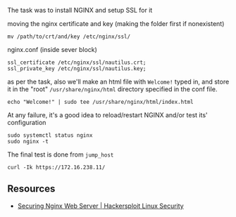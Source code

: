 The task was to install NGINX and setup SSL for it

moving the nginx certificate and key (making the folder first if nonexistent)
```
mv /path/to/crt/and/key /etc/nginx/ssl/
```

nginx.conf (inside sever block)
```
ssl_certificate /etc/nginx/ssl/nautilus.crt;
ssl_private_key /etc/nginx/ssl/nautilus.key;
```
as per the task, also we'll make an html file with `Welcome!` typed in, and store it in the "root" `/usr/share/nginx/html` directory specified in the conf file.
```
echo "Welcome!" | sudo tee /usr/share/nginx/html/index.html
```

At any failure, it's a good idea to reload/restart NGINX and/or test its' configuration
```
sudo systemctl status nginx
sudo nginx -t
```

The final test is done from `jump_host`
```
curl -Ik https://172.16.238.11/
```

## Resources
- [Securing Nginx Web Server | Hackersploit Linux Security](https://www.youtube.com/watch?v=W44Q-8fU1OU&list=PLTnRtjQN5ieb3ljl02823yOnUax7sF1DD&index=1)